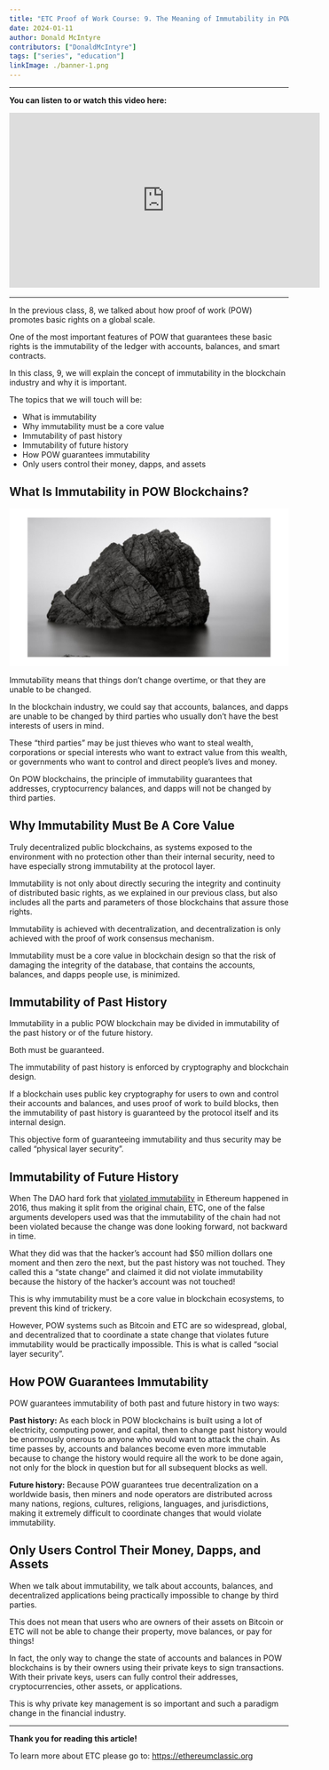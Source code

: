 ```yaml
---
title: "ETC Proof of Work Course: 9. The Meaning of Immutability in POW"
date: 2024-01-11
author: Donald McIntyre
contributors: ["DonaldMcIntyre"]
tags: ["series", "education"]
linkImage: ./banner-1.png
---
```


---
**You can listen to or watch this video here:**

<iframe width="560" height="315" src="https://www.youtube.com/embed/OfUzTdiGico?si=7Ud-I8JvpCQimtSn" title="YouTube video player" frameborder="0" allow="accelerometer; autoplay; clipboard-write; encrypted-media; gyroscope; picture-in-picture; web-share" allowfullscreen></iframe>

---

In the previous class, 8, we talked about how proof of work (POW) promotes basic rights on a global scale.

One of the most important features of POW that guarantees these basic rights is the immutability of the ledger with accounts, balances, and smart contracts.

In this class, 9, we will explain the concept of immutability in the blockchain industry and why it is important. 

The topics that we will touch will be:

- What is immutability
- Why immutability must be a core value
- Immutability of past history
- Immutability of future history
- How POW guarantees immutability
- Only users control their money, dapps, and assets

## What Is Immutability in POW Blockchains?

![](./1.png)

Immutability means that things don’t change overtime, or that they are unable to be changed. 

In the blockchain industry, we could say that accounts, balances, and dapps are unable to be changed by third parties who usually don’t have the best interests of users in mind.

These “third parties” may be just thieves who want to steal wealth, corporations or special interests who want to extract value from this wealth, or governments who want to control and direct people’s lives and money.

On POW blockchains, the principle of immutability guarantees that addresses, cryptocurrency balances, and dapps will not be changed by third parties. 

## Why Immutability Must Be A Core Value

Truly decentralized public blockchains, as systems exposed to the environment with no protection other than their internal security, need to have especially strong immutability at the protocol layer. 

Immutability is not only about directly securing the integrity and continuity of distributed basic rights, as we explained in our previous class, but also includes all the parts and parameters of those blockchains that assure those rights. 

Immutability is achieved with decentralization, and decentralization is only achieved with the proof of work consensus mechanism.

Immutability must be a core value in blockchain design so that the risk of damaging the integrity of the database, that contains the accounts, balances, and dapps people use, is minimized.

## Immutability of Past History

Immutability in a public POW blockchain may be divided in immutability of the past history or of the future history. 

Both must be guaranteed.

The immutability of past history is enforced by cryptography and blockchain design.

If a blockchain uses public key cryptography for users to own and control their accounts and balances, and uses proof of work to build blocks, then the immutability of past history is guaranteed by the protocol itself and its internal design.

This objective form of guaranteeing immutability and thus security may be called “physical layer security”.

## Immutability of Future History

When The DAO hard fork that [violated immutability](https://ethereumclassic.org/blog/2023-01-26-ethereum-classic-course-6-ethereum-classic-is-the-original-chain) in Ethereum happened in 2016, thus making it split from the original chain, ETC, one of the false arguments developers used was that the immutability of the chain had not been violated because the change was done looking forward, not backward in time.

What they did was that the hacker’s account had $50 million dollars one moment and then zero the next, but the past history was not touched. They called this a “state change” and claimed it did not violate immutability because the history of the hacker’s account was not touched!

This is why immutability must be a core value in blockchain ecosystems, to prevent this kind of trickery. 

However, POW systems such as Bitcoin and ETC are so widespread, global, and decentralized that to coordinate a state change that violates future immutability would be practically impossible. This is what is called “social layer security”.

## How POW Guarantees Immutability

POW guarantees immutability of both past and future history in two ways:

**Past history:** As each block in POW blockchains is built using a lot of electricity, computing power, and capital, then to change past history would be enormously onerous to anyone who would want to attack the chain. As time passes by, accounts and balances become even more immutable because to change the history would require all the work to be done again, not only for the block in question but for all subsequent blocks as well.

**Future history:** Because POW guarantees true decentralization on a worldwide basis, then miners and node operators are distributed across many nations, regions, cultures, religions, languages, and jurisdictions, making it extremely difficult to coordinate changes that would violate immutability.

## Only Users Control Their Money, Dapps, and Assets

When we talk about immutability, we talk about accounts, balances, and decentralized applications being practically impossible to change by third parties.

This does not mean that users who are owners of their assets on Bitcoin or ETC will not be able to change their property, move balances, or pay for things!

In fact, the only way to change the state of accounts and balances in POW blockchains is by their owners using their private keys to sign transactions. With their private keys, users can fully control their addresses, cryptocurrencies, other assets, or applications.

This is why private key management is so important and such a paradigm change in the financial industry.

---

**Thank you for reading this article!**

To learn more about ETC please go to: https://ethereumclassic.org
